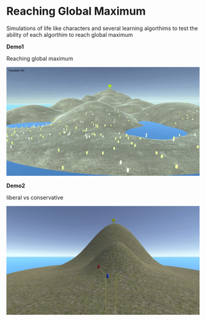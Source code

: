# Reaching Global Maximum
Simulations of life like characters and several learning algorthims to test the ability of each algorthim to reach global maximum


**Demo1**

Reaching global maximum

![](images/game_extinction1.gif)
</br>

**Demo2**

liberal vs conservative

![](images/lib_v_cons.gif)
</br>


